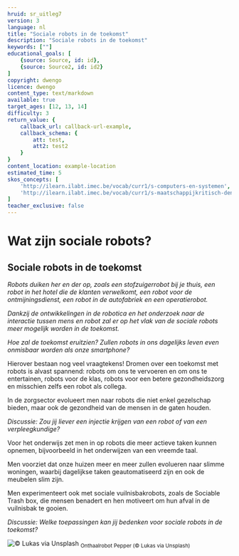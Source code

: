 ```yaml
---
hruid: sr_uitleg7
version: 3
language: nl
title: "Sociale robots in de toekomst"
description: "Sociale robots in de toekomst"
keywords: [""]
educational_goals: [
    {source: Source, id: id}, 
    {source: Source2, id: id2}
]
copyright: dwengo
licence: dwengo
content_type: text/markdown
available: true
target_ages: [12, 13, 14]
difficulty: 3
return_value: {
    callback_url: callback-url-example,
    callback_schema: {
        att: test,
        att2: test2
    }
}
content_location: example-location
estimated_time: 5
skos_concepts: [
    'http://ilearn.ilabt.imec.be/vocab/curr1/s-computers-en-systemen', 
    'http://ilearn.ilabt.imec.be/vocab/curr1/s-maatschappijkritisch-denken'
]
teacher_exclusive: false
---
```


# Wat zijn sociale robots?
## Sociale robots in de toekomst

*Robots duiken her en der op, zoals een stofzuigerrobot bij je thuis, een robot in het hotel die de klanten verwelkomt, een robot voor de ontmijningsdienst, een robot in de autofabriek en een operatierobot.*  

*Dankzij de ontwikkelingen in de robotica en het onderzoek naar de interactie tussen mens en robot zal er op het vlak van de sociale robots meer mogelijk worden in de toekomst.*  

*Hoe zal de toekomst eruitzien? Zullen robots in ons dagelijks leven even onmisbaar worden als onze smartphone?*  

Hierover bestaan nog veel vraagtekens! Dromen over een toekomst met robots is alvast spannend: robots om ons te vervoeren en om ons te entertainen, robots voor de klas, robots voor een betere gezondheidszorg en misschien zelfs een robot als collega.

In de zorgsector evolueert men naar robots die niet enkel gezelschap bieden, maar ook de gezondheid van de mensen in de gaten houden.  


*Discussie:*
*Zou jij liever een injectie krijgen van een robot of van een verpleegkundige?*  


Voor het onderwijs zet men in op robots die meer actieve taken kunnen opnemen, bijvoorbeeld in het onderwijzen van een vreemde taal.

Men voorziet dat onze huizen meer en meer zullen evolueren naar slimme woningen, waarbij dagelijkse taken geautomatiseerd zijn en ook de meubelen slim zijn.

Men experimenteert ook met sociale vuilnisbakrobots, zoals de Sociable Trash box, die mensen benadert en hen motiveert om hun afval in de vuilnisbak te gooien.  


*Discussie:*
*Welke toepassingen kan jij bedenken voor sociale robots in de toekomst?*  


![© Lukas via Unsplash](embed/RobotOpStraat.jpg "© Lukas via Unsplash")
<sub>Onthaalrobot Pepper (© Lukas via Unsplash)</sub>